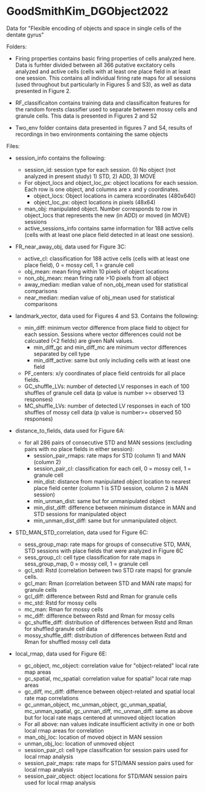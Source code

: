 # GoodSmithKim_DGObject2022
Data for "Flexible encoding of objects and space in single cells of the dentate gyrus"



Folders:

* Firing properties contains basic firing properties of cells analyzed here. Data is furhter divided between all 366 putative excitatory cells analyzed and active cells (cells with at least one place field in at least one session. This contains all individual firing rate maps for all sessions (used throughout but particularly in Figures 5 and S3), as well as data presented in Figure 2.

* RF_classificaiton contains training data and classificaiton features for the random forests classifier used to separate between mossy cells and granule cells. This data is presented in Figures 2 and S2

* Two_env folder contains data presented in figures 7 and S4, results of recordings in two environments containing the same objects

Files:

* session_info contains the following:
  * session_id: session type for each session. 0) No object (not analyzed in present study) 1) STD, 2) ADD, 3) MOVE
  * For object_locs and object_loc_px: object locations for each session. Each row is one object, and columns are x and y coordinates.
    * object_locs: Object locations in camera xcoordinates (480x640)
    * object_loc_px: object locations in pixels (48x64)
  * man_obj: manipulated object. Number corresponds to row in object_locs that represents the new (in ADD) or moved (in MOVE) sessions
  * active_sessions_info contains same information for 188 active cells (cells with at least one place field detected in at least one session). 
  
* FR_near_away_obj, data used for Figure 3C:
  * active_cl: classification for 188 active cells (cells with at least one place field), 0 = mossy cell, 1 = granule cell
  * obj_mean: mean firing within 10 pixels of object locations
  * non_obj_mean: mean firing rate >10 pixels from all object
  * away_median: median value of non_obj_mean used for statistical comparisons
  * near_median: median value of obj_mean used for statistical comparisons 

* landmark_vector, data used for Figures 4 and S3. Contains the following:
  * min_diff: minimum vector difference from place field to object for each session. Sessions where vector differences could not be calcuated (<2 fields) are given NaN values.
    * min_diff_gc and min_diff_mc are minimum vector differences separated by cell type
    * min_diff_active: same but only including cells with at least one field
  * PF_centers: x/y coordinates of place field centroids for all place fields.
  * GC_shuffle_LVs: number of detected LV responses in each of 100 shuffles of granule cell data (p value is number >= observed 13 responses)
  * MC_shuffle_LVs: number of detected LV responses in each of 100 shuffles of mossy cell data (p value is number>= observed 50 responses)

* distance_to_fields, data used for Figure 6A:
  * for all 286 pairs of consecutive STD and MAN sessions (excluding pairs with no place fields in either session):
    * session_pair_rmaps: rate maps for STD (column 1) and MAN (column 2)
    * session_pair_cl: classification for each cell, 0 = mossy cell, 1 = granule cell
    * min_dist: distance from manipulated object location to nearest place field center (column 1 is STD session, column 2 is MAN session)
    * min_unman_dist: same but for unmanipulated object
    * min_dist_diff: difference between minimum distance in MAN and STD sessions for manipulated object
    * min_unman_dist_diff: same but for unmanipulated object. 
 
* STD_MAN_STD_correlation, data used for Figure 6C:
  * sess_group_map: rate maps for groups of consecutive STD, MAN, STD sessions with place fields that were analyzed in Figure 6C
  * sess_group_cl: cell type classification for rate maps in sess_group_map, 0 = mossy cell, 1 = granule cell
  * gcl_std: Rstd (correlation between two STD rate maps) for granule cells.
  * gcl_man: Rman (correlation between STD and MAN rate maps) for granule cells
  * gcl_diff: difference between Rstd and Rman for granule cells
  * mc_std: Rstd for mossy cells
  * mc_man: Rman for mossy cells
  * mc_diff: difference between Rstd and Rman for mossy cells
  * gc_shuffle_diff: distribution of differences between Rstd and Rman for shuffled granule cell data
  * mossy_shuffle_diff: distribution of differences between Rstd and Rman for shuffled mossy cell data

* local_rmap, data used for Figure 6E:
  * gc_object, mc_object: correlation value for "object-related" local rate map areas
  * gc_spatial, mc_spatial: correlation value for spatial" local rate map areas
  * gc_diff, mc_diff: difference between object-related and spatial local rate map correlations 
  * gc_unman_object, mc_unman_object, gc_unman_spatial, mc_unman_spatial, gc_unman_diff, mc_unman_diff: same as above but for local rate maps centered at unmoved object location
  * For all above: nan values indicate insufficient activity in one or both local rmap areas for correlation
  * man_obj_loc: location of moved object in MAN session
  * unman_obj_loc: location of unmoved object
  * session_pair_cl: cell type classification for session pairs used for local rmap analysis
  * session_pair_maps: rate maps for STD/MAN session pairs used for local rmap analysis
  * session_pair_object: object locations for STD/MAN session pairs used for local rmap analysis

